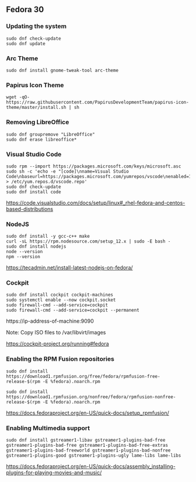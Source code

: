 ## Fedora 30

### Updating the system
```
sudo dnf check-update
sudo dnf update
```

### Arc Theme
```
sudo dnf install gnome-tweak-tool arc-theme
```
### Papirus Icon Theme
```
wget -qO- https://raw.githubusercontent.com/PapirusDevelopmentTeam/papirus-icon-theme/master/install.sh | sh
```

### Removing LibreOffice
```
sudo dnf groupremove "LibreOffice"
sudo dnf erase libreoffice*
```

### Visual Studio Code
```
sudo rpm --import https://packages.microsoft.com/keys/microsoft.asc
sudo sh -c 'echo -e "[code]\nname=Visual Studio Code\nbaseurl=https://packages.microsoft.com/yumrepos/vscode\nenabled=1\ngpgcheck=1\ngpgkey=https://packages.microsoft.com/keys/microsoft.asc" > /etc/yum.repos.d/vscode.repo'
sudo dnf check-update
sudo dnf install code
```
https://code.visualstudio.com/docs/setup/linux#_rhel-fedora-and-centos-based-distributions

### NodeJS
```
sudo dnf install -y gcc-c++ make
curl -sL https://rpm.nodesource.com/setup_12.x | sudo -E bash -
sudo dnf install nodejs
node --version
npm --version
```

https://tecadmin.net/install-latest-nodejs-on-fedora/

### Cockpit
```
sudo dnf install cockpit cockpit-machines
sudo systemctl enable --now cockpit.socket
sudo firewall-cmd --add-service=cockpit
sudo firewall-cmd --add-service=cockpit --permanent
```

https://ip-address-of-machine:9090

Note: Copy ISO files to /var/libvirt/images

https://cockpit-project.org/running#fedora

### Enabling the RPM Fusion repositories

```
sudo dnf install https://download1.rpmfusion.org/free/fedora/rpmfusion-free-release-$(rpm -E %fedora).noarch.rpm

sudo dnf install https://download1.rpmfusion.org/nonfree/fedora/rpmfusion-nonfree-release-$(rpm -E %fedora).noarch.rpm
```
https://docs.fedoraproject.org/en-US/quick-docs/setup_rpmfusion/

### Enabling Multimedia support
```
sudo dnf install gstreamer1-libav gstreamer1-plugins-bad-free gstreamer1-plugins-bad-free gstreamer1-plugins-bad-free-extras gstreamer1-plugins-bad-freeworld gstreamer1-plugins-bad-nonfree gstreamer1-plugins-good gstreamer1-plugins-ugly lame-libs lame-libs
```

https://docs.fedoraproject.org/en-US/quick-docs/assembly_installing-plugins-for-playing-movies-and-music/
